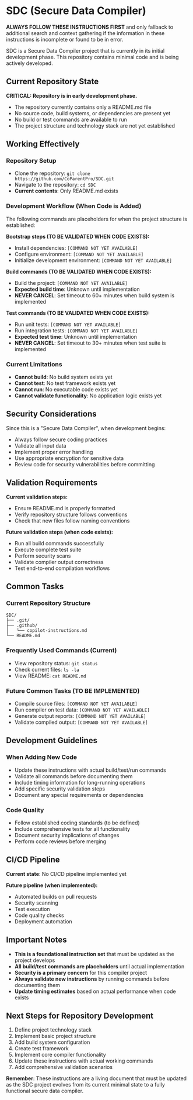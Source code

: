 # SDC (Secure Data Compiler)

**ALWAYS FOLLOW THESE INSTRUCTIONS FIRST** and only fallback to additional search and context gathering if the information in these instructions is incomplete or found to be in error.

SDC is a Secure Data Compiler project that is currently in its initial development phase. This repository contains minimal code and is being actively developed.

## Current Repository State

**CRITICAL: Repository is in early development phase.**
- The repository currently contains only a README.md file
- No source code, build systems, or dependencies are present yet
- No build or test commands are available to run
- The project structure and technology stack are not yet established

## Working Effectively

### Repository Setup
- Clone the repository: `git clone https://github.com/CoParentPro/SDC.git`
- Navigate to the repository: `cd SDC`
- **Current contents**: Only README.md exists

### Development Workflow (When Code is Added)
The following commands are placeholders for when the project structure is established:

**Bootstrap steps (TO BE VALIDATED WHEN CODE EXISTS):**
- Install dependencies: `[COMMAND NOT YET AVAILABLE]`
- Configure environment: `[COMMAND NOT YET AVAILABLE]`
- Initialize development environment: `[COMMAND NOT YET AVAILABLE]`

**Build commands (TO BE VALIDATED WHEN CODE EXISTS):**
- Build the project: `[COMMAND NOT YET AVAILABLE]`
- **Expected build time**: Unknown until implementation
- **NEVER CANCEL**: Set timeout to 60+ minutes when build system is implemented

**Test commands (TO BE VALIDATED WHEN CODE EXISTS):**
- Run unit tests: `[COMMAND NOT YET AVAILABLE]`
- Run integration tests: `[COMMAND NOT YET AVAILABLE]`
- **Expected test time**: Unknown until implementation
- **NEVER CANCEL**: Set timeout to 30+ minutes when test suite is implemented

### Current Limitations
- **Cannot build**: No build system exists yet
- **Cannot test**: No test framework exists yet
- **Cannot run**: No executable code exists yet
- **Cannot validate functionality**: No application logic exists yet

## Security Considerations

Since this is a "Secure Data Compiler", when development begins:
- Always follow secure coding practices
- Validate all input data
- Implement proper error handling
- Use appropriate encryption for sensitive data
- Review code for security vulnerabilities before committing

## Validation Requirements

**Current validation steps:**
- Ensure README.md is properly formatted
- Verify repository structure follows conventions
- Check that new files follow naming conventions

**Future validation steps (when code exists):**
- Run all build commands successfully
- Execute complete test suite
- Perform security scans
- Validate compiler output correctness
- Test end-to-end compilation workflows

## Common Tasks

### Current Repository Structure
```
SDC/
├── .git/
├── .github/
│   └── copilot-instructions.md
└── README.md
```

### Frequently Used Commands (Current)
- View repository status: `git status`
- Check current files: `ls -la`
- View README: `cat README.md`

### Future Common Tasks (TO BE IMPLEMENTED)
- Compile source files: `[COMMAND NOT YET AVAILABLE]`
- Run compiler on test data: `[COMMAND NOT YET AVAILABLE]`
- Generate output reports: `[COMMAND NOT YET AVAILABLE]`
- Validate compiled output: `[COMMAND NOT YET AVAILABLE]`

## Development Guidelines

### When Adding New Code
- Update these instructions with actual build/test/run commands
- Validate all commands before documenting them
- Include timing information for long-running operations
- Add specific security validation steps
- Document any special requirements or dependencies

### Code Quality
- Follow established coding standards (to be defined)
- Include comprehensive tests for all functionality
- Document security implications of changes
- Perform code reviews before merging

## CI/CD Pipeline

**Current state**: No CI/CD pipeline implemented yet

**Future pipeline (when implemented):**
- Automated builds on pull requests
- Security scanning
- Test execution
- Code quality checks
- Deployment automation

## Important Notes

- **This is a foundational instruction set** that must be updated as the project develops
- **All build/test commands are placeholders** until actual implementation
- **Security is a primary concern** for this compiler project
- **Always validate new instructions** by running commands before documenting them
- **Update timing estimates** based on actual performance when code exists

## Next Steps for Repository Development

1. Define project technology stack
2. Implement basic project structure
3. Add build system configuration
4. Create test framework
5. Implement core compiler functionality
6. Update these instructions with actual working commands
7. Add comprehensive validation scenarios

**Remember**: These instructions are a living document that must be updated as the SDC project evolves from its current minimal state to a fully functional secure data compiler.